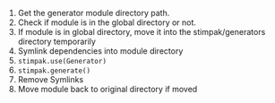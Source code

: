 1. Get the generator module directory path.
2. Check if module is in the global directory or not.
3. If module is in global directory, move it into the stimpak/generators directory temporarily
4. Symlink dependencies into module directory
5. `stimpak.use(Generator)`
6. `stimpak.generate()`
7. Remove Symlinks
8. Move module back to original directory if moved

